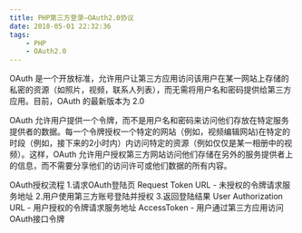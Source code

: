 ```yaml
---
title: PHP第三方登录—OAuth2.0协议
date: 2018-05-01 22:32:36
tags: 
    - PHP
    - OAuth2.0
---
```

OAuth 是一个开放标准，允许用户让第三方应用访问该用户在某一网站上存储的私密的资源（如照片，视频，联系人列表），而无需将用户名和密码提供给第三方应用。目前，OAuth 的最新版本为 2.0
<!--more-->

OAuth 允许用户提供一个令牌，而不是用户名和密码来访问他们存放在特定服务提供者的数据。每一个令牌授权一个特定的网站（例如，视频编辑网站)在特定的时段（例如，接下来的2小时内）内访问特定的资源（例如仅仅是某一相册中的视频）。这样，OAuth 允许用户授权第三方网站访问他们存储在另外的服务提供者上的信息，而不需要分享他们的访问许可或他们数据的所有内容。


OAuth授权流程
1.请求OAuth登陆页
Request Token URL - 未授权的令牌请求服务地址
2.用户使用第三方账号登陆并授权
3.返回登陆结果
User Authorization URL - 用户授权的令牌请求服务地址
AccessToken - 用户通过第三方应用访问OAuth接口令牌